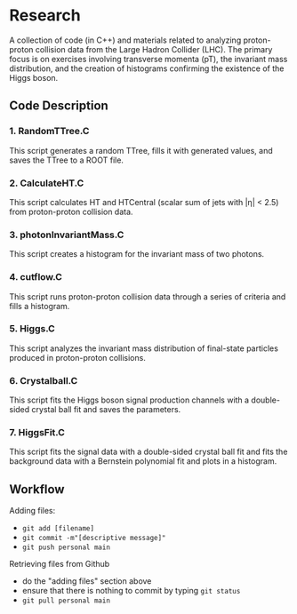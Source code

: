 # Research
A collection of code (in C++) and materials related to analyzing proton-proton collision data from the Large Hadron Collider (LHC). The primary focus is on exercises involving transverse momenta (pT), the invariant mass distribution, and the creation of histograms confirming the existence of the Higgs boson. 

## Code Description
### 1. RandomTTree.C
This script generates a random TTree, fills it with generated values, and saves the TTree to a ROOT file.

### 2. CalculateHT.C
This script calculates HT and HTCentral (scalar sum of jets with |η| < 2.5) from proton-proton collision data.

### 3. photonInvariantMass.C
This script creates a histogram for the invariant mass of two photons.

### 4. cutflow.C
This script runs proton-proton collision data through a series of criteria and fills a histogram.

### 5. Higgs.C
This script analyzes the invariant mass distribution of final-state particles produced in proton-proton collisions.

### 6. Crystalball.C
This script fits the Higgs boson signal production channels with a double-sided crystal ball fit and saves the parameters.

### 7. HiggsFit.C
This script fits the signal data with a double-sided crystal ball fit and fits the background data with a Bernstein polynomial fit and plots in a histogram.

## Workflow
Adding files:
- `git add [filename]`
- `git commit -m"[descriptive message]"`
- `git push personal main`

Retrieving files from Github
- do the "adding files" section above
- ensure that there is nothing to commit by typing `git status`
- `git pull personal main`
